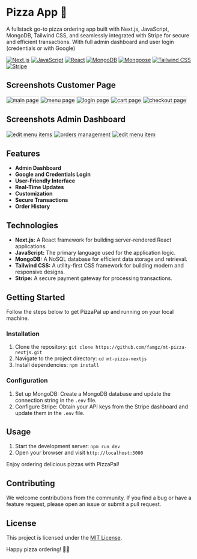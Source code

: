 # Pizza App 🍕

A fullstack go-to pizza ordering app built with Next.js, JavaScript, MongoDB, Tailwind CSS, and seamlessly integrated with Stripe for secure and efficient transactions.
With full admin dashboard and user login (credentials or with Google)


[![Next.js](https://img.shields.io/badge/Next.js-4A90E2?style=flat-square&logo=next.js&logoColor=white)](https://nextjs.org/)
[![JavaScript](https://img.shields.io/badge/JavaScript-F7DF1E?style=flat-square&logo=javascript&logoColor=black)](https://www.javascript.com/)
[![React](https://img.shields.io/badge/React-61DAFB?style=flat-square&logo=react&logoColor=white)](https://reactjs.org/)
[![MongoDB](https://img.shields.io/badge/MongoDB-47A248?style=flat-square&logo=mongodb&logoColor=white)](https://www.mongodb.com/)
[![Mongoose](https://img.shields.io/badge/Mongoose-880000?style=flat-square&logo=mongoose&logoColor=white)](https://mongoosejs.com/)
[![Tailwind CSS](https://img.shields.io/badge/Tailwind_CSS-38B2AC?style=flat-square&logo=tailwind-css&logoColor=white)](https://tailwindcss.com/)
[![Stripe](https://img.shields.io/badge/Stripe-008CDD?style=flat-square&logo=stripe&logoColor=white)](https://stripe.com/)

## Screenshots Customer Page

<img src="https://raw.githubusercontent.com/famgz/famgz/main/presentations/mt-pizza/1.jpg" alt="main page" style="border: 1px solid #ddd;" />

<img src="https://raw.githubusercontent.com/famgz/famgz/main/presentations/mt-pizza/3.jpg" alt="menu page" style="border: 1px solid #ddd;" />

<img src="https://raw.githubusercontent.com/famgz/famgz/main/presentations/mt-pizza/2.jpg" alt="login page" style="border: 1px solid #ddd;" />

<img src="https://raw.githubusercontent.com/famgz/famgz/main/presentations/mt-pizza/8.jpg" alt="cart page" style="border: 1px solid #ddd;" />

<img src="https://raw.githubusercontent.com/famgz/famgz/main/presentations/mt-pizza/9.jpg" alt="checkout page" style="border: 1px solid #ddd;" />

## Screenshots Admin Dashboard

<img src="https://raw.githubusercontent.com/famgz/famgz/main/presentations/mt-pizza/5.jpg" alt="edit menu items" style="border: 1px solid #ddd;" />

<img src="https://raw.githubusercontent.com/famgz/famgz/main/presentations/mt-pizza/7.jpg" alt="orders management" style="border: 1px solid #ddd;" />

<img src="https://raw.githubusercontent.com/famgz/famgz/main/presentations/mt-pizza/6.jpg" alt="edit menu item" style="border: 1px solid #ddd;" />


## Features

- **Admin Dashboard**
- **Google and Credentials Login**
- **User-Friendly Interface**
- **Real-Time Updates**
- **Customization**
- **Secure Transactions**
- **Order History**

## Technologies

- **Next.js:** A React framework for building server-rendered React applications.
- **JavaScript:** The primary language used for the application logic.
- **MongoDB:** A NoSQL database for efficient data storage and retrieval.
- **Tailwind CSS:** A utility-first CSS framework for building modern and responsive designs.
- **Stripe:** A secure payment gateway for processing transactions.

## Getting Started

Follow the steps below to get PizzaPal up and running on your local machine.

### Installation

1. Clone the repository: `git clone https://github.com/famgz/mt-pizza-nextjs.git`
2. Navigate to the project directory: `cd mt-pizza-nextjs`
3. Install dependencies: `npm install`

### Configuration

1. Set up MongoDB: Create a MongoDB database and update the connection string in the `.env` file.
2. Configure Stripe: Obtain your API keys from the Stripe dashboard and update them in the `.env` file.

## Usage

1. Start the development server: `npm run dev`
2. Open your browser and visit `http://localhost:3000`

Enjoy ordering delicious pizzas with PizzaPal!

## Contributing

We welcome contributions from the community. If you find a bug or have a feature request, please open an issue or submit a pull request.

## License

This project is licensed under the [MIT License](LICENSE).

Happy pizza ordering! 🍕🎉
